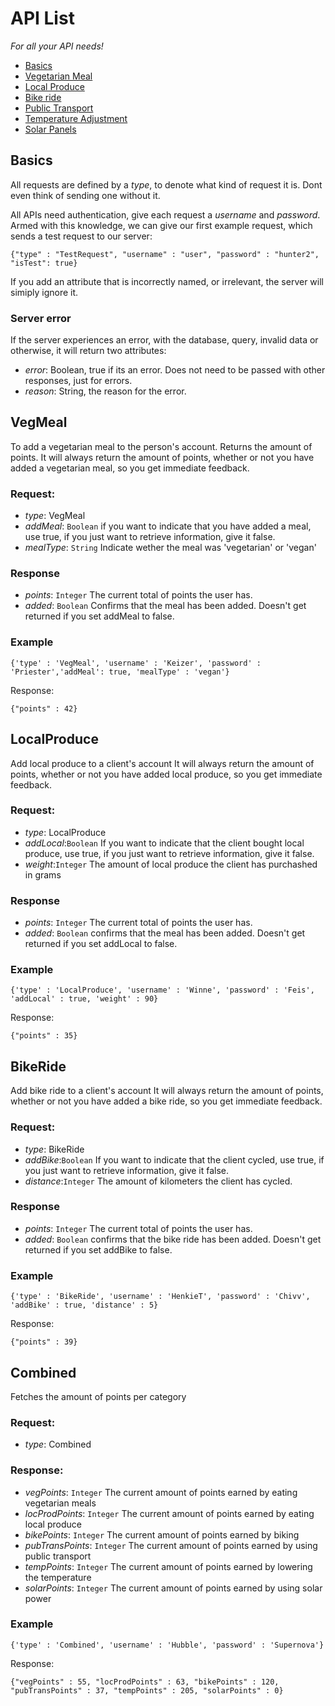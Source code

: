 # API List

*For all your API needs!*
- [Basics](#basics)
- [Vegetarian Meal](#vegmeal)
- [Local Produce](#localproduce)
- [Bike ride](#bikeride)
- [Public Transport](#publictransport)
- [Temperature Adjustment](#temperature)
- [Solar Panels](#solar)



## Basics
All requests are defined by a *type*, to denote what kind of request it is. Dont even think of sending one without it.

All APIs need authentication, give each request a *username* and *password*.
Armed with this knowledge, we can give our first example request, which sends a test request to our server:

```
{"type" : "TestRequest", "username" : "user", "password" : "hunter2", "isTest": true}
```

If you add an attribute that is incorrectly named, or irrelevant, the server will simiply ignore it.

### Server error
If the server experiences an error, with the database, query, invalid data or otherwise, it will return two attributes:
* *error*: Boolean, true if its an error. Does not need to be passed with other responses, just for errors.
* *reason*: String, the reason for the error. 

## VegMeal

To add a vegetarian meal to the person's account. Returns the amount of points.
It will always return the amount of points, whether or not you have added a vegetarian meal, so you get immediate feedback.

### Request:
* *type*: VegMeal
* *addMeal*: `Boolean` if you want to indicate that you have added a meal, use true, if you just want to retrieve information, give it false.
* *mealType*: `String` Indicate wether the meal was 'vegetarian' or 'vegan'

### Response
* *points*: `Integer` The current total of points the user has.
* *added*: `Boolean` Confirms that the meal has been added. Doesn't get returned if you set addMeal to false.

### Example
```
{'type' : 'VegMeal', 'username' : 'Keizer', 'password' : 'Priester','addMeal': true, 'mealType' : 'vegan'}
```

Response:

```
{"points" : 42}
```

## LocalProduce

Add local produce to a client's account
It will always return the amount of points, whether or not you have added local produce, so you get immediate feedback.

### Request:
* *type*: LocalProduce
* *addLocal*:`Boolean` If you want to indicate that the client bought local produce, use true, if you just want to retrieve information, give it false.
* *weight*:`Integer` The amount of local produce the client has purchashed in grams 

### Response
* *points*: `Integer` The current total of points the user has.
* *added*: `Boolean` confirms that the meal has been added. Doesn't get returned if you set addLocal to false.

### Example
```
{'type' : 'LocalProduce', 'username' : 'Winne', 'password' : 'Feis', 'addLocal' : true, 'weight' : 90}
```

Response:
```
{"points" : 35}
```

## BikeRide

Add bike ride to a client's account
It will always return the amount of points, whether or not you have added a bike ride, so you get immediate feedback.

### Request:
* *type*: BikeRide
* *addBike*:`Boolean` If you want to indicate that the client cycled, use true, if you just want to retrieve information, give it false.
* *distance*:`Integer` The amount of kilometers the client has cycled. 

### Response
* *points*: `Integer` The current total of points the user has.
* *added*: `Boolean` confirms that the bike ride has been added. Doesn't get returned if you set addBike to false.

### Example
```
{'type' : 'BikeRide', 'username' : 'HenkieT', 'password' : 'Chivv', 'addBike' : true, 'distance' : 5}
```

Response:
```
{"points" : 39}
```

## Combined

Fetches the amount of points per category

### Request:
* *type*: Combined

### Response:
* *vegPoints*: `Integer` The current amount of points earned by eating vegetarian meals
* *locProdPoints*: `Integer` The current amount of points earned by eating local produce
* *bikePoints*: `Integer` The current amount of points earned by biking
* *pubTransPoints*: `Integer` The current amount of points earned by using public transport
* *tempPoints*: `Integer` The current amount of points earned by lowering the temperature
* *solarPoints*: `Integer` The current amount of points earned by using solar power

### Example
```
{'type' : 'Combined', 'username' : 'Hubble', 'password' : 'Supernova'}
```

Response:
```
{"vegPoints" : 55, "locProdPoints" : 63, "bikePoints" : 120, "pubTransPoints" : 37, "tempPoints" : 205, "solarPoints" : 0}
```